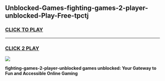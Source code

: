 
## Unblocked-Games-fighting-games-2-player-unblocked-Play-Free-tpctj
<h3>
<a href="https://premium76.site?title=fighting-games-2-player-unblocked&ref=18A1">CLICK TO PLAY</a></h3>
<hr>

<h3>
<a href="https://premium76.site?title=fighting-games-2-player-unblocked&ref=18A1">CLICK 2 PLAY</a>
  
</h3>

<a href="https://premium76.site?title=fighting-games-2-player-unblocked&ref=18A1"><img src="https://clearcache.store/games.png"></a>


**fighting-games-2-player-unblocked games unblocked: Your Gateway to Fun and Accessible Online Gaming**
